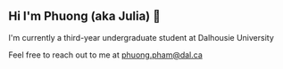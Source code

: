 ## Hi I'm Phuong (aka Julia) 🤗 

I'm currently a third-year undergraduate student at Dalhousie University

Feel free to reach out to me at phuong.pham@dal.ca
<!--
**phuongwj/phuongwj** is a ✨ _special_ ✨ repository because its `README.md` (this file) appears on your GitHub profile.

Here are some ideas to get you started:

- 🔭 I’m currently working on ...
- 🌱 I’m currently learning ...
- 👯 I’m looking to collaborate on ...
- 🤔 I’m looking for help with ...
- 💬 Ask me about ...
- 📫 How to reach me: ...
- 😄 Pronouns: ...
- ⚡ Fun fact: ...
-->
